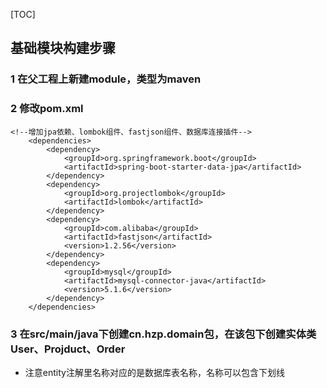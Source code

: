 [TOC]
## 基础模块构建步骤
### 1 在父工程上新建module，类型为maven
### 2 修改pom.xml
```
<!--增加jpa依赖、lombok组件、fastjson组件、数据库连接插件-->
    <dependencies>
        <dependency>
            <groupId>org.springframework.boot</groupId>
            <artifactId>spring-boot-starter-data-jpa</artifactId>
        </dependency>
        <dependency>
            <groupId>org.projectlombok</groupId>
            <artifactId>lombok</artifactId>
        </dependency>
        <dependency>
            <groupId>com.alibaba</groupId>
            <artifactId>fastjson</artifactId>
            <version>1.2.56</version>
        </dependency>
        <dependency>
            <groupId>mysql</groupId>
            <artifactId>mysql-connector-java</artifactId>
            <version>5.1.6</version>
        </dependency>
    </dependencies>
```
### 3 在src/main/java下创建cn.hzp.domain包，在该包下创建实体类User、Projduct、Order
- 注意entity注解里名称对应的是数据库表名称，名称可以包含下划线